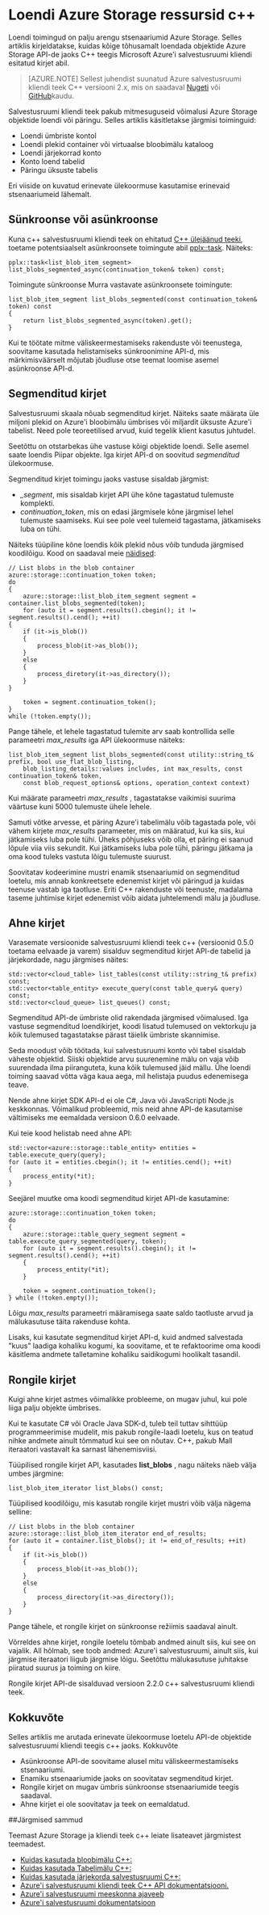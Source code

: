 <properties
    pageTitle="Loendi Azure Storage ressursid Microsoft Azure'i salvestusruumi kliendi teegis c++ | Microsoft Azure'i"
    description="Saate teada, kuidas loendada ümbriste, plekid, järjekorrad, tabelite ja üksuste Microsoft Azure'i salvestusruumi kliendi teek C++ kirjet API-de kasutamine."
    documentationCenter=".net"
    services="storage"
    authors="dineshmurthy"
    manager="jahogg"
    editor="tysonn"/>
<tags
    ms.service="storage"
    ms.workload="storage"
    ms.tgt_pltfrm="na"
    ms.devlang="na"
    ms.topic="article"
    ms.date="10/18/2016"
    ms.author="dineshm"/>

# <a name="list-azure-storage-resources-in-c"></a>Loendi Azure Storage ressursid c++

Loendi toimingud on palju arengu stsenaariumid Azure Storage. Selles artiklis kirjeldatakse, kuidas kõige tõhusamalt loendada objektide Azure Storage API-de jaoks C++ teegis Microsoft Azure'i salvestusruumi kliendi esitatud kirjet abil.

>[AZURE.NOTE] Sellest juhendist suunatud Azure salvestusruumi kliendi teek C++ versiooni 2.x, mis on saadaval [Nugeti](http://www.nuget.org/packages/wastorage) või [GitHub](https://github.com/Azure/azure-storage-cpp)kaudu.

Salvestusruumi kliendi teek pakub mitmesuguseid võimalusi Azure Storage objektide loendi või päringu. Selles artiklis käsitletakse järgmisi toiminguid:

-   Loendi ümbriste kontol
-   Loendi plekid container või virtuaalse bloobimälu kataloog
-   Loendi järjekorrad konto
-   Konto loend tabelid
-   Päringu üksuste tabelis

Eri viiside on kuvatud erinevate ülekoormuse kasutamise erinevaid stsenaariumeid lähemalt.

## <a name="asynchronous-versus-synchronous"></a>Sünkroonse või asünkroonse

Kuna c++ salvestusruumi kliendi teek on ehitatud [C++ ülejäänud teeki](https://github.com/Microsoft/cpprestsdk), toetame potentsiaalselt asünkroonsete toimingute abil [pplx::task](http://microsoft.github.io/cpprestsdk/classpplx_1_1task.html). Näiteks:

    pplx::task<list_blob_item_segment> list_blobs_segmented_async(continuation_token& token) const;

Toimingute sünkroonse Murra vastavate asünkroonsete toimingute:

    list_blob_item_segment list_blobs_segmented(const continuation_token& token) const
    {
        return list_blobs_segmented_async(token).get();
    }

Kui te töötate mitme väliskeermestamiseks rakenduste või teenustega, soovitame kasutada helistamiseks sünkroonimine API-d, mis märkimisväärselt mõjutab jõudluse otse teemat loomise asemel asünkroonse API-d.

## <a name="segmented-listing"></a>Segmenditud kirjet

Salvestusruumi skaala nõuab segmenditud kirjet. Näiteks saate määrata üle miljoni plekid on Azure'i bloobimälu ümbrises või miljardit üksuste Azure'i tabelist. Need pole teoreetilised arvud, kuid tegelik klient kasutus juhtudel.

Seetõttu on otstarbekas ühe vastuse kõigi objektide loendi. Selle asemel saate loendis Piipar objekte. Iga kirjet API-d on soovitud *segmenditud* ülekoormuse.

Segmenditud kirjet toimingu jaoks vastuse sisaldab järgmist:

-   <i>_segment</i>, mis sisaldab kirjet API ühe kõne tagastatud tulemuste komplekti.
-   *continuation_token*, mis on edasi järgmisele kõne järgmisel lehel tulemuste saamiseks. Kui see pole veel tulemeid tagastama, jätkamiseks luba on tühi.

Näiteks tüüpiline kõne loendis kõik plekid nõus võib tunduda järgmised koodilõigu. Kood on saadaval meie [näidised](https://github.com/Azure/azure-storage-cpp/blob/master/Microsoft.WindowsAzure.Storage/samples/BlobsGettingStarted/Application.cpp):

    // List blobs in the blob container
    azure::storage::continuation_token token;
    do
    {
        azure::storage::list_blob_item_segment segment = container.list_blobs_segmented(token);
        for (auto it = segment.results().cbegin(); it != segment.results().cend(); ++it)
    {
        if (it->is_blob())
        {
            process_blob(it->as_blob());
        }
        else
        {
            process_diretory(it->as_directory());
        }
    }

        token = segment.continuation_token();
    }
    while (!token.empty());

Pange tähele, et lehele tagastatud tulemite arv saab kontrollida selle parameetri *max_results* iga API ülekoormuse näiteks:

    list_blob_item_segment list_blobs_segmented(const utility::string_t& prefix, bool use_flat_blob_listing,
        blob_listing_details::values includes, int max_results, const continuation_token& token,
        const blob_request_options& options, operation_context context)

Kui määrate parameetri *max_results* , tagastatakse vaikimisi suurima väärtuse kuni 5000 tulemuste ühele lehele.

Samuti võtke arvesse, et päring Azure'i tabelimälu võib tagastada pole, või vähem kirjete *max_results* parameeter, mis on määratud, kui ka siis, kui jätkamiseks luba pole tühi. Üheks põhjuseks võib olla, et päring ei saanud lõpule viia viis sekundit. Kui jätkamiseks luba pole tühi, päringu jätkama ja oma kood tuleks vastuta lõigu tulemuste suurust.

Soovitatav kodeerimine mustri enamik stsenaariumid on segmenditud loetelu, mis annab konkreetsete edenemist kirjet või päringud ja kuidas teenuse vastab iga taotluse. Eriti C++ rakenduste või teenuste, madalama taseme juhtimise kirjet edenemist võib aidata juhtelemendi mälu ja jõudluse.

## <a name="greedy-listing"></a>Ahne kirjet

Varasemate versioonide salvestusruumi kliendi teek c++ (versioonid 0.5.0 toetama eelvaade ja varem) sisalduv segmenditud kirjet API-de tabelid ja järjekordade, nagu järgmises näites:

    std::vector<cloud_table> list_tables(const utility::string_t& prefix) const;
    std::vector<table_entity> execute_query(const table_query& query) const;
    std::vector<cloud_queue> list_queues() const;

Segmenditud API-de ümbriste olid rakendada järgmised võimalused. Iga vastuse segmenditud loendikirjet, koodi lisatud tulemused on vektorkuju ja kõik tulemused tagastatakse pärast täielik ümbriste skannimise.

Seda moodust võib töötada, kui salvestusruumi konto või tabel sisaldab väheste objektid. Siiski objektide arvu suurenemine mälu on vaja võib suurendada ilma piiranguteta, kuna kõik tulemused jäid mällu. Ühe loendi toiming saavad võtta väga kaua aega, mil helistaja puudus edenemisega teave.

Nende ahne kirjet SDK API-d ei ole C#, Java või JavaScripti Node.js keskkonnas. Võimalikud probleemid, mis neid ahne API-de kasutamise vältimiseks me eemaldada versioon 0.6.0 eelvaade.

Kui teie kood helistab need ahne API:

    std::vector<azure::storage::table_entity> entities = table.execute_query(query);
    for (auto it = entities.cbegin(); it != entities.cend(); ++it)
    {
        process_entity(*it);
    }

Seejärel muutke oma koodi segmenditud kirjet API-de kasutamine:

    azure::storage::continuation_token token;
    do
    {
        azure::storage::table_query_segment segment = table.execute_query_segmented(query, token);
        for (auto it = segment.results().cbegin(); it != segment.results().cend(); ++it)
        {
            process_entity(*it);
        }

        token = segment.continuation_token();
    } while (!token.empty());

Lõigu *max_results* parameetri määramisega saate saldo taotluste arvud ja mälukasutuse täita rakenduse kohta.

Lisaks, kui kasutate segmenditud kirjet API-d, kuid andmed salvestada "kuus" laadiga kohaliku kogumi, ka soovitame, et te refaktoorime oma koodi käsitlema andmete talletamine kohaliku saidikogumi hoolikalt tasandil.

## <a name="lazy-listing"></a>Rongile kirjet

Kuigi ahne kirjet astmes võimalikke probleeme, on mugav juhul, kui pole liiga palju objekte ümbrises.

Kui te kasutate C# või Oracle Java SDK-d, tuleb teil tuttav sihttüüp programmeerimise mudelit, mis pakub rongile-laadi loetelu, kus on teatud nihke andmete ainult tõmmatud kui see on nõutav. C++, pakub Mall iteraatori vastavalt ka sarnast lähenemisviisi.

Tüüpilised rongile kirjet API, kasutades **list_blobs** , nagu näiteks näeb välja umbes järgmine:

    list_blob_item_iterator list_blobs() const;

Tüüpilised koodilõigu, mis kasutab rongile kirjet mustri võib välja nägema selline:

    // List blobs in the blob container
    azure::storage::list_blob_item_iterator end_of_results;
    for (auto it = container.list_blobs(); it != end_of_results; ++it)
    {
        if (it->is_blob())
        {
            process_blob(it->as_blob());
        }
        else
        {
            process_directory(it->as_directory());
        }
    }

Pange tähele, et rongile kirjet on sünkroonse režiimis saadaval ainult.

Võrreldes ahne kirjet, rongile loetelu tõmbab andmed ainult siis, kui see on vajalik. All hõlmab, see toob andmed: Azure'i salvestusruumi, ainult siis, kui järgmise iteraatori liigub järgmise lõigu. Seetõttu mälukasutuse juhitakse piiratud suurus ja toiming on kiire.

Rongile kirjet API-de sisalduvad versioon 2.2.0 c++ salvestusruumi kliendi teek.

## <a name="conclusion"></a>Kokkuvõte

Selles artiklis me arutada erinevate ülekoormuse loetelu API-de objektide salvestusruumi kliendi teegis c++ jaoks. Kokkuvõte

-   Asünkroonse API-de soovitame alusel mitu väliskeermestamiseks stsenaariumi.
-   Enamiku stsenaariumide jaoks on soovitatav segmenditud kirjet.
-   Rongile kirjet on mugav ümbris sünkroonse stsenaariumide teegis saadaval.
-   Ahne kirjet ei ole soovitatav ja teek on eemaldatud.

##<a name="next-steps"></a>Järgmised sammud

Teemast Azure Storage ja kliendi teek c++ leiate lisateavet järgmistest teemadest.

-   [Kuidas kasutada bloobimälu C++:](storage-c-plus-plus-how-to-use-blobs.md)
-   [Kuidas kasutada Tabelimälu C++:](storage-c-plus-plus-how-to-use-tables.md)
-   [Kuidas kasutada järjekorda salvestusruumi C++:](storage-c-plus-plus-how-to-use-queues.md)
-   [Azure'i salvestusruumi kliendi teek C++ API dokumentatsiooni.](http://azure.github.io/azure-storage-cpp/)
-   [Azure'i salvestusruumi meeskonna ajaveeb](http://blogs.msdn.com/b/windowsazurestorage/)
-   [Azure'i salvestusruumi dokumentatsioon](https://azure.microsoft.com/documentation/services/storage/)
